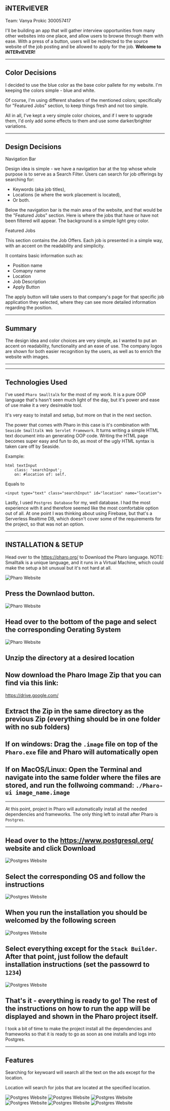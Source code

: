 **iNTERvIEVER**
-
Team: Vanya Prokic 300057417

I'll be building an app that will gather interview opportunities from many other websites into one place, and allow users to browse through them with ease. With a press of a button, users will be redirected to the source website of the job posting and be allowed to apply for the job. **Welcome to iNTERvIEVER!**

---
**Color Decisions**
-

I decided to use the blue color as the base color pallete for my website. I'm keeping the colors simple - blue and white.

Of course, I'm using different shaders of the mentioned colors; specifically for "Featured Jobs" section, to keep things fresh and not too simple.

All in all, I've kept a very simple color choices, and if I were to upgrade them, I'd only add some effects to them and use some darker/brighter variations.

---
**Design Decisions**
-

Navigation Bar

Design idea is simple - we have a navigation bar at the top whose whole purpose is to serve as a Search Filter. Users can search for job offerings by searching for:
- Keywords (aka job titles),
- Locations (ie where the work placement is located),
- Or both.

Below the navigation bar is the main area of the website, and that would be the "Featured Jobs" section. Here is where the jobs that have or have not been filtered will appear. The background is a simple light grey color.

Featured Jobs

This section contains the Job Offers. Each job is presented in a simple  way, with an accent on the readability and simplicity. 

It contains basic information such as:
- Position name
- Comapny name
- Location
- Job Description
- Apply Button

The apply button will take users to that company's page for that specific job application they selected, where they can see more detailed information regarding the position.

---
**Summary**
-
The design idea and color choices are very simple, as I wanted to put an accent on readability, functionality and an ease of use. The company logos are shown for both easier recognition by the users, as well as to enrich the website with images.

---
---
**Technologies Used**
-
I've used `Pharo Smalltalk` for the most of my work. It is a pure OOP language that's hasn't seen much light of the day, but it's power and ease of use make it a very desireable tool.

It's very easy to install and setup, but more on that in the next section. 

The power that comes with Pharo in this case is it's combination with `Seaside Smalltalk Web Servlet Framework`. It turns writing a simple HTML text document into an generating OOP code. Writing the HTML page becomes super easy and fun to do, as most of the ugly HTML syntax is taken care off by Seaside.


Example:
```
html textInput
    class: 'searchInput';
    on: #location of: self.
```
Equals to
```
<input type="text" class="searchInput" id="location" name="location">
```

Lastly, I used `Postgres Database` for my, well database. I had the most experience with it and therefore seemed like the most comfortable option out of all. At one point I was thinking about using Firebase, but that's a Serverless Realtime DB, which doesn't cover some of the requirements for the project, so that was not an option.

---
**INSTALLATION & SETUP**
-
Head over to the https://pharo.org/ to Download the Pharo language. 
NOTE: Smalltalk is a unique language, and it runs in a Virtual Machine, which could make the setup a bit unusual but it's not hard at all.

![Pharo Website](https://i.imgur.com/W0O4RdF.png)

Press the Downlaod button.
-
![Pharo Website](https://i.imgur.com/1dd0sL6.png)

Head over to the bottom of the page and select the corresponding Oerating System
-
![Pharo Website](https://i.imgur.com/95xDNe6.png)

Unzip the directory at a desired location
-

Now download the Pharo Image Zip that you can find via this link:
-
https://drive.google.com/

Extract the Zip in the same directory as the previous Zip (everything should be in one folder with no sub folders)
-

**If on windows:** Drag the `.image` file on top of the `Pharo.exe` file and Pharo will automatically open
-

**If on MacOS/Linux:** Open the Terminal and navigate into the same folder where the files are stored, and run the follwoing command: `./Pharo-ui image_name.image`
-


---
At this point, project in Pharo will automatically install all the needed dependencies and frameworks. The only thing left to install after Pharo is `Postgres`.

---
Head over to the https://www.postgresql.org/ website and click Download
-
![Postgres Website](https://i.imgur.com/AMcrnKL.png)


Select the corresponding OS and follow the instructions
-
![Postgres Website](https://i.imgur.com/9SISC53.png)


When you run the installation you should be welcomed by the following screen
-
![Postgres Website](https://i.imgur.com/Qmcw79P.png)


Select everything except for the `Stack Builder`. After that point, just follow the default installation instructions (set the passowrd to `1234`)
-
![Postgres Website](https://i.imgur.com/6QNbvwv.png)

That's it - everything is ready to go! The rest of the instructions on how to run the app will be displayed and shown in the Pharo project itself.
-
I took a bit of time to make the project install all the dependencies and frameworks so that it is ready to go as soon as one installs and logs into Postgres.

---
**Features**
-

Searching for keywoard will search all the text on the ads except for the location.

Location will search for jobs that are located at the specified location.

![Postgres Website](https://i.imgur.com/6QNbvwv.png)
![Postgres Website](https://i.imgur.com/6QNbvwv.png)
![Postgres Website](https://i.imgur.com/6QNbvwv.png)
![Postgres Website](https://i.imgur.com/6QNbvwv.png)
![Postgres Website](https://i.imgur.com/6QNbvwv.png)
![Postgres Website](https://i.imgur.com/6QNbvwv.png)